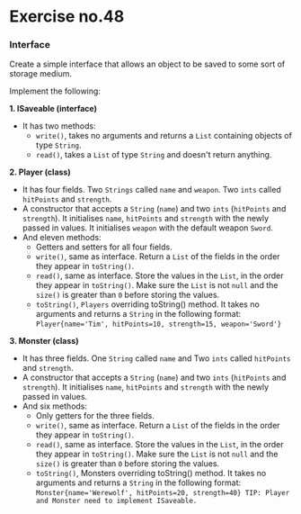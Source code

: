 # Exercise no.48
### Interface

Create a simple interface that allows an object to be saved to some sort of storage medium.

Implement the following:

**1. ISaveable (interface)**
- It has two methods:
  - ```write()```, takes no arguments and returns a ```List``` containing objects of type ```String```.
  - ```read()```, takes a ```List``` of type ```String``` and doesn't return anything.

**2. Player (class)**
- It has four fields. Two ```Strings``` called ```name``` and ```weapon```. Two ```ints``` called ```hitPoints``` and ```strength```.
- A constructor that accepts a ```String``` (```name```) and two ```ints``` (```hitPoints``` and ```strength```). It initialises ```name```, ```hitPoints``` and ```strength``` with the newly passed in values. It initialises ```weapon``` with the default weapon ```Sword```.
- And eleven methods:
  - Getters and setters for all four fields.
  - ```write()```, same as interface. Return a ```List``` of the fields in the order they appear in ```toString()```.
  - ```read()```, same as interface. Store the values in the ```List```, in the order they appear in ```toString()```. Make sure the ```List``` is not ```null``` and the ```size()``` is greater than ```0``` before storing the values.
  - ```toString()```, ```Players``` overriding toString() method. It takes no arguments and returns a ```String``` in the following format:  
    ```Player{name='Tim', hitPoints=10, strength=15, weapon='Sword'}```

**3. Monster (class)**
- It has three fields. One ```String``` called ```name``` and Two ```ints``` called ```hitPoints``` and ```strength```.
- A constructor that accepts a ```String``` (```name```) and two ```ints``` (```hitPoints``` and ```strength```). It initialises ```name```, ```hitPoints``` and ```strength``` with the newly passed in values.
- And six methods:
  - Only getters for the three fields.
  - ```write()```, same as interface. Return a ```List``` of the fields in the order they appear in ```toString()```.
  - ```read()```, same as interface. Store the values in the ```List```, in the order they appear in ```toString()```. Make sure the ```List``` is not ```null``` and the ```size()``` is greater than ```0``` before storing the values.
  - ```toString()```, Monsters overriding toString() method. It takes no arguments and returns a ```String``` in the following format:  
    ```Monster{name='Werewolf', hitPoints=20, strength=40} TIP: Player and Monster need to implement ISaveable.```